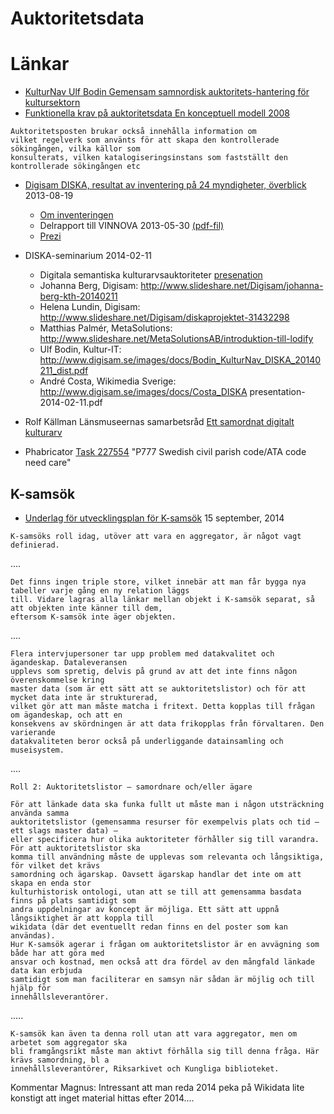 # Auktoritetsdata

# Länkar
* [KulturNav Ulf Bodin Gemensam samnordisk auktoritets-hantering för kultursektorn](http://media.digikult.se/2014/04/Digikult-2014-KulturNav-Bodin.pdf)
* [Funktionella krav på auktoritetsdata  En konceptuell modell 2008](https://www.ifla.org/files/assets/cataloguing/frad/frad_2009-sv.pdf)
```
Auktoritetsposten brukar också innehålla information om
vilket regelverk som använts för att skapa den kontrollerade sökingången, vilka källor som
konsulterats, vilken katalogiseringsinstans som fastställt den kontrollerade sökingången etc
```
* [Digisam DISKA, resultat av inventering på 24 myndigheter, överblick](http://www.digisam.se/lista-oever-register-fran-diska-projektet/) 2013-08-19
   * [Om inventeringen](http://www.digisam.se/diska-projektet-efter-inventeringen/)
   * Delrapport till VINNOVA 2013-05-30 [(pdf-fil)](http://www.digisam.se/wp-content/uploads/2013/07/Vinnova%20delrapport%20hela%20med%20bilagor%20inlmnad%202013-05-30.pdf)
   * [Prezi](https://prezi.com/qdze6qvqmscr/diska-ett-projekt-pa-digisam-i-samarbete-med-kth/)
* DISKA-seminarium 2014-02-11
   * Digitala semantiska kulturarvsauktoriteter [presenation](https://docs.google.com/presentation/d/1a-f3wBh1lHIbogW8VzkpbIVsE-swVur8ZlMmdkFCgL4)
   * Johanna Berg, Digisam: http://www.slideshare.net/Digisam/johanna-berg-kth-20140211
   * Helena Lundin, Digisam: http://www.slideshare.net/Digisam/diskaprojektet-31432298
   * Matthias Palmér, MetaSolutions: http://www.slideshare.net/MetaSolutionsAB/introduktion-till-lodify
   * Ulf Bodin, Kultur-IT: http://www.digisam.se/images/docs/Bodin_KulturNav_DISKA_20140211_dist.pdf 
   * André Costa, Wikimedia Sverige: http://www.digisam.se/images/docs/Costa_DISKA presentation-2014-02-11.pdf
* Rolf Källman Länsmuseernas samarbetsråd [Ett samordnat digitalt kulturarv](https://www.slideshare.net/Digisam/rolf-kllman-lnsmuseernas-samarbetsrd-24-0kt-2012)

* Phabricator [Task 227554](https://phabricator.wikimedia.org/T227554) "P777 Swedish civil parish code/ATA code need care"

## K-samsök
* [Underlag för utvecklingsplan för K-samsök](http://www.ksamsok.se/wp-content/uploads/2014/09/Rapport-K-sams%C3%B6k-v2.pdf) 15 september, 2014 

```
K-samsöks roll idag, utöver att vara en aggregator, är något vagt definierad.
```
....
```
Det finns ingen triple store, vilket innebär att man får bygga nya tabeller varje gång en ny relation läggs 
till. Vidare lagras alla länkar mellan objekt i K-samsök separat, så att objekten inte känner till dem,
eftersom K-samsök inte äger objekten.
```
....
```
Flera intervjupersoner tar upp problem med datakvalitet och ägandeskap. Dataleveransen
upplevs som spretig, delvis på grund av att det inte finns någon överenskommelse kring
master data (som är ett sätt att se auktoritetslistor) och för att mycket data inte är strukturerad,
vilket gör att man måste matcha i fritext. Detta kopplas till frågan om ägandeskap, och att en
konsekvens av skördningen är att data frikopplas från förvaltaren. Den varierande
datakvaliteten beror också på underliggande datainsamling och museisystem. 
```
....
```
Roll 2: Auktoritetslistor – samordnare och/eller ägare

För att länkade data ska funka fullt ut måste man i någon utsträckning använda samma
auktoritetslistor (gemensamma resurser för exempelvis plats och tid – ett slags master data) –
eller specificera hur olika auktoriteter förhåller sig till varandra. För att auktoritetslistor ska
komma till användning måste de upplevas som relevanta och långsiktiga, för vilket det krävs
samordning och ägarskap. Oavsett ägarskap handlar det inte om att skapa en enda stor
kulturhistorisk ontologi, utan att se till att gemensamma basdata finns på plats samtidigt som
andra uppdelningar av koncept är möjliga. Ett sätt att uppnå långsiktighet är att koppla till
wikidata (där det eventuellt redan finns en del poster som kan användas).
Hur K-samsök agerar i frågan om auktoritetslistor är en avvägning som både har att göra med
ansvar och kostnad, men också att dra fördel av den mångfald länkade data kan erbjuda
samtidigt som man faciliterar en samsyn när sådan är möjlig och till hjälp för
innehållsleverantörer.
```
.....

```
K-samsök kan även ta denna roll utan att vara aggregator, men om arbetet som aggregator ska
bli framgångsrikt måste man aktivt förhålla sig till denna fråga. Här krävs samordning, bl a
innehållsleverantörer, Riksarkivet och Kungliga biblioteket.
```

Kommentar Magnus: Intressant att man reda 2014 peka på Wikidata lite konstigt att inget material hittas efter 2014....
